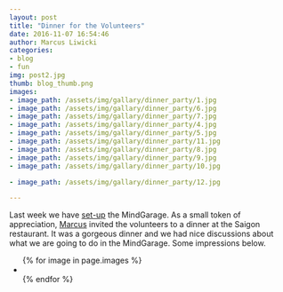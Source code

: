 ```yaml
---
layout: post
title: "Dinner for the Volunteers"
date: 2016-11-07 16:54:46
author: Marcus Liwicki
categories: 
- blog
- fun
img: post2.jpg
thumb: blog_thumb.png
images:
- image_path: /assets/img/gallary/dinner_party/1.jpg
- image_path: /assets/img/gallary/dinner_party/6.jpg
- image_path: /assets/img/gallary/dinner_party/7.jpg
- image_path: /assets/img/gallary/dinner_party/4.jpg
- image_path: /assets/img/gallary/dinner_party/5.jpg
- image_path: /assets/img/gallary/dinner_party/11.jpg
- image_path: /assets/img/gallary/dinner_party/8.jpg
- image_path: /assets/img/gallary/dinner_party/9.jpg
- image_path: /assets/img/gallary/dinner_party/10.jpg

- image_path: /assets/img/gallary/dinner_party/12.jpg

---
```


Last week we have [set-up](http://blog.mindgarage.de/blog/fun/2016-10-mindgarage-was-born) the MindGarage. As a small token of appreciation, [Marcus](http://blogs.rhrk.uni-kl.de/mindgarage/marcus-liwicki/) invited the volunteers to a dinner at the Saigon restaurant. It was a gorgeous dinner and we had nice discussions about what we are going to do in the MindGarage. Some impressions below.

<ul class="photo-gallery">
  {% for image in page.images %}
    <li>
    	<a href="{{ image.image_path | prepend: site.baseurl }}" target="_blank">
        <img src="{{ image.image_path }}" alt="">
        </a>
    </li>
  {% endfor %}
</ul>